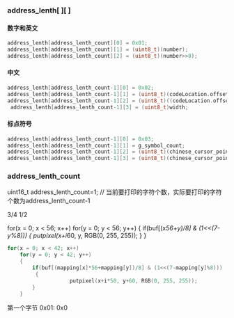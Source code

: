 

### address_lenth[ ][ ]

#### 数字和英文
```c
address_lenth[address_lenth_count][0] = 0x01;
address_lenth[address_lenth_count][1] = (uint8_t)(number);
address_lenth[address_lenth_count][2] = (uint8_t)(number>>8);
```

#### 中文
```c
address_lenth[address_lenth_count-1][0] = 0x02;
address_lenth[address_lenth_count-1][1] = (uint8_t)(codeLocation.offset+chinese_cursor_pointer*2);
address_lenth[address_lenth_count-1][2] = (uint8_t)((codeLocation.offset+chinese_cursor_pointer*2)>>8);
 address_lenth[address_lenth_count-1][3] = (uint8_t)width;
 ```

#### 标点符号
```c
address_lenth[address_lenth_count-1][0] = 0x03;
address_lenth[address_lenth_count-1][1] = g_symbol_count;
address_lenth[address_lenth_count-1][2] = (uint8_t)(chinese_cursor_pointer);
address_lenth[address_lenth_count-1][3] = (uint8_t)(chinese_cursor_pointer>>8);
```

### address_lenth_count
uint16_t address_lenth_count=1;   // 当前要打印的字符个数，实际要打印的字符个数为address_lenth_count-1


3/4
1/2

for(x = 0; x < 56; x++)
   for(y = 0; y < 56; y++)
	{
				if(buf[(x*56+y)/8] & (1<<(7-y%8)))
				{
					putpixel(x+i*60, y, RGB(0, 255, 255));
				}
			}
		
```c		
for(x = 0; x < 42; x++)
	for(y = 0; y < 42; y++)
	{
		if(buf[(mapping[x]*56+mapping[y])/8] & (1<<(7-mapping[y]%8)))
		 {
					putpixel(x+i*50, y+60, RGB(0, 255, 255));
		}
	}

```

 第一个字节
 0x01: 
 0x0
 